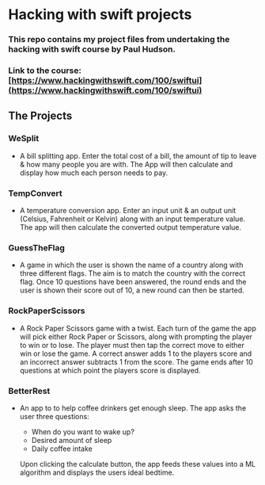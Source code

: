 # Hacking with swift projects

### This repo contains my project files from undertaking the hacking with swift course by Paul Hudson.

### Link to the course: [https://www.hackingwithswift.com/100/swiftui](https://www.hackingwithswift.com/100/swiftui)


## The Projects

### WeSplit

* A bill splitting app. Enter the total cost of a bill, the amount of tip to leave & how many people you are with. The App will then calculate and display how much each person needs to pay.

### TempConvert

* A temperature conversion app. Enter an input unit & an output unit (Celsius, Fahrenheit or Kelvin) along with an input temperature value. The app will then calculate the converted output temperature value.

### GuessTheFlag

* A game in which the user is shown the name of a country along with three different flags. The aim is to match the country with the correct flag. Once 10 questions have been answered, the round ends and the user is shown their score out of 10, a new round can then be started.

### RockPaperScissors

* A Rock Paper Scissors game with a twist. Each turn of the game the app will pick either Rock Paper or Scissors, along with prompting the player to win or to lose. The player must then tap the correct move to either win or lose the game. A correct answer adds 1 to the players score and an incorrect answer subtracts 1 from the score. The game ends after 10 questions at which point the players score is displayed.

### BetterRest

* An app to to help coffee drinkers get enough sleep. The app asks the user three questions:
	* When do you want to wake up?
	* Desired amount of sleep
	* Daily coffee intake
	
	Upon clicking the calculate button, the app feeds these values into a  ML algorithm and displays the users ideal bedtime.